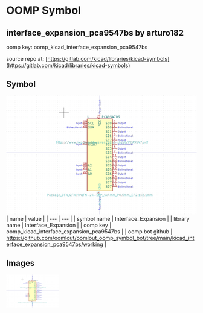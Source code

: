 # OOMP Symbol  
## interface_expansion_pca9547bs  by arturo182  
  
oomp key: oomp_kicad_interface_expansion_pca9547bs  
  
source repo at: [https://gitlab.com/kicad/libraries/kicad-symbols](https://gitlab.com/kicad/libraries/kicad-symbols)  
## Symbol  
  
[![working.png](working_600.png)](working.png)  
| name | value | 
| --- | --- | 
| symbol name | Interface_Expansion | 
| library name | Interface_Expansion | 
| oomp key | oomp_kicad_interface_expansion_pca9547bs | 
| oomp bot github | https://github.com/oomlout/oomlout_oomp_symbol_bot/tree/main/kicad_interface_expansion_pca9547bs/working | 
## Images  
  
[![working.png](working_140.png)](working.png)  
